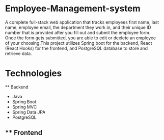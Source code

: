 # Employee-Management-system
A complete full-stack web application that tracks employees first name, last name, employee email, the department they work in, and their unique ID number that is provided after you fill out and submit the employee form. Once the form gets submitted, you are able to edit or deelete an employee of your choosing.This project utilizes Spring boot for the backend, React (React Hooks) for the frontend, and PostgreSQL database to store and retrieve data.

# Technologies
** Backend
- Java
- Spring Boot
- Spring MVC
- Spring Data JPA
- PostgreSQL

** Frontend
- 
